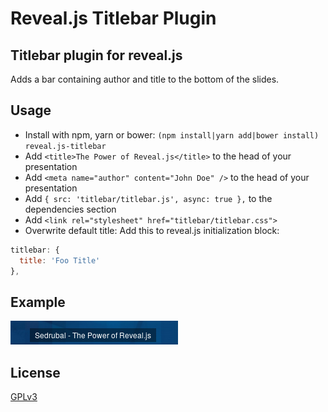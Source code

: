 Reveal.js Titlebar Plugin
=========================

Titlebar plugin for reveal.js
-----------------------------

Adds a bar containing author and title to the bottom of the slides.

Usage
-----

 - Install with npm, yarn or bower: `(npm install|yarn add|bower install) reveal.js-titlebar`
 - Add `<title>The Power of Reveal.js</title>` to the head of your presentation
 - Add `<meta name="author" content="John Doe" />` to the head of your presentation
 - Add `{ src: 'titlebar/titlebar.js', async: true },` to the dependencies section
 - Add `<link rel="stylesheet" href="titlebar/titlebar.css">`
 - Overwrite default title: Add this to reveal.js initialization block:

```js
titlebar: {
  title: 'Foo Title'
},
```

Example
-------

![example screenshot](./titlebar_example.png)

License
-------

[GPLv3](https://www.gnu.org/licenses/gpl.html)

